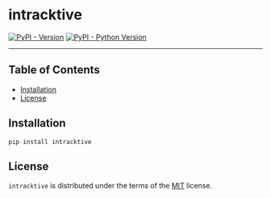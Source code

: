# intracktive

[![PyPI - Version](https://img.shields.io/pypi/v/intracktive.svg)](https://pypi.org/project/intracktive)
[![PyPI - Python Version](https://img.shields.io/pypi/pyversions/intracktive.svg)](https://pypi.org/project/intracktive)

-----

## Table of Contents

- [Installation](#installation)
- [License](#license)

## Installation

```console
pip install intracktive
```

## License

`intracktive` is distributed under the terms of the [MIT](https://spdx.org/licenses/MIT.html) license.
